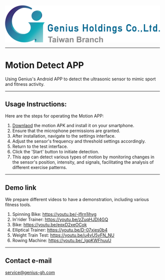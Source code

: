 ![picture](https://github.com/ezoxygenTeam/Try-Breath/blob/main/demo%20photo/GH_LOGO(E).png)

---

# Motion Detect APP
Using Genius's Android APP to detect the ultrasonic sensor to mimic sport and fitness activity.

---

## Usage Instructions:

Here are the steps for operating the Motion APP:
1. [Downlaod](https://github.com/ezoxygenTeam/Motion-Detect-APP/raw/main/App/420MOTION_DETECTION.apk) the motion APK and install it on your smartphone.
2. Ensure that the microphone permissions are granted.
3. After installation, navigate to the settings interface.
4. Adjust the sensor's frequency and threshold settings accordingly.
5. Return to the test interface.
6. Click the 'Start' button to initiate detection.
7. This app can detect various types of motion by monitoring changes in the sensor's position, intensity, and signals, facilitating the analysis of different exercise patterns.

---

## Demo link
We prepare different videos to have a demonstration, including various fitness tools.
1. Spinning Bike: https://youtu.be/-jfIrn1ihvg 
2. In'rider Trainer: https://youtu.be/zZuqHJDl4GQ 
3. Bike: https://youtu.be/eqxD2xeOCok 
4. Elliptical Trainer: https://youtu.be/D-07xies0b4 
5. Weight Train Test: https://youtu.be/u4vU5vFN_NU 
6. Rowing Machine: https://youtu.be/_lgpKWFhuuU 

---

## Contact e-mail
service@genius-gh.com
